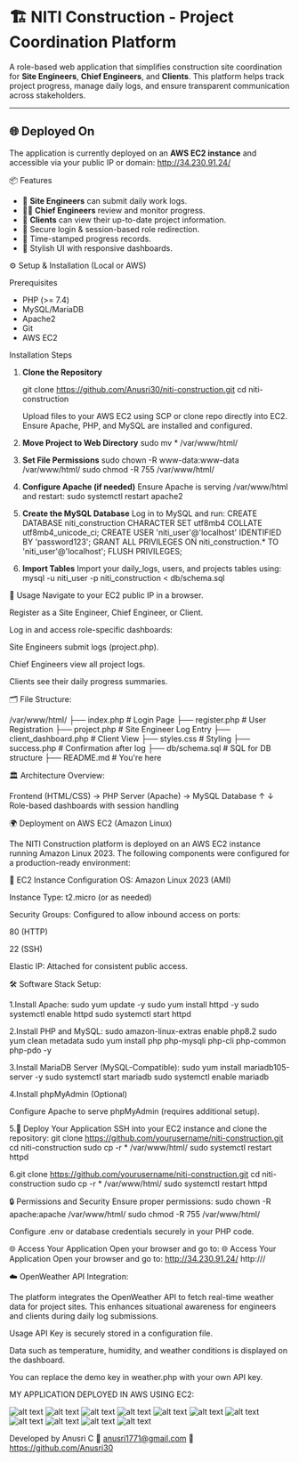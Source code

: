 # 🏗️ NITI Construction - Project Coordination Platform

A role-based web application that simplifies construction site coordination for **Site Engineers**, **Chief Engineers**, and **Clients**. This platform helps track project progress, manage daily logs, and ensure transparent communication across stakeholders.

---

## 🌐 Deployed On

The application is currently deployed on an **AWS EC2 instance** and accessible via your public IP or domain:
http://34.230.91.24/

📦 Features

- 🧱 **Site Engineers** can submit daily work logs.
- 🧑‍💼 **Chief Engineers** review and monitor progress.
- 👷 **Clients** can view their up-to-date project information.
- 🔐 Secure login & session-based role redirection.
- 📅 Time-stamped progress records.
- 🎨 Stylish UI with responsive dashboards.

⚙️ Setup & Installation (Local or AWS)

Prerequisites

- PHP (>= 7.4)
- MySQL/MariaDB
- Apache2
- Git
- AWS EC2 

Installation Steps

1. **Clone the Repository**

   git clone https://github.com/Anusri30/niti-construction.git
   cd niti-construction

   Upload files to your AWS EC2 using SCP or clone repo directly into EC2.
   Ensure Apache, PHP, and MySQL are installed and configured.

2. **Move Project to Web Directory**
   sudo mv * /var/www/html/

3. **Set File Permissions**
   sudo chown -R www-data:www-data /var/www/html/
   sudo chmod -R 755 /var/www/html/

4. **Configure Apache (if needed)**
   Ensure Apache is serving /var/www/html and restart:
   sudo systemctl restart apache2

5. **Create the MySQL Database**
   Log in to MySQL and run:
   CREATE DATABASE niti_construction CHARACTER SET utf8mb4 COLLATE utf8mb4_unicode_ci;
   CREATE USER 'niti_user'@'localhost' IDENTIFIED BY 'password123';
   GRANT ALL PRIVILEGES ON niti_construction.* TO 'niti_user'@'localhost';
   FLUSH PRIVILEGES;
   
6. **Import Tables**
    Import your daily_logs, users, and projects tables using:
    mysql -u niti_user -p niti_construction < db/schema.sql


🧪 Usage
Navigate to your EC2 public IP in a browser.

Register as a Site Engineer, Chief Engineer, or Client.

Log in and access role-specific dashboards:

Site Engineers submit logs (project.php).

Chief Engineers view all project logs.

Clients see their daily progress summaries.

🗂️ File Structure:

/var/www/html/
├── index.php              # Login Page
├── register.php           # User Registration
├── project.php            # Site Engineer Log Entry
├── client_dashboard.php   # Client View
├── styles.css             # Styling
├── success.php            # Confirmation after log
├── db/schema.sql          # SQL for DB structure
├── README.md              # You're here


🏛️ Architecture Overview:

Frontend (HTML/CSS) → PHP Server (Apache) → MySQL Database
           ↑                          ↓
         Role-based dashboards with session handling

🌍 Deployment on AWS EC2 (Amazon Linux)

The NITI Construction platform is deployed on an AWS EC2 instance running Amazon Linux 2023. The following components were configured for a production-ready environment:

🔧 EC2 Instance Configuration
OS: Amazon Linux 2023 (AMI)

Instance Type: t2.micro (or as needed)

Security Groups: Configured to allow inbound access on ports:

80 (HTTP)

22 (SSH)

Elastic IP: Attached for consistent public access.

🛠️ Software Stack Setup:
 
 1.Install Apache:
 sudo yum update -y
 sudo yum install httpd -y
 sudo systemctl enable httpd
 sudo systemctl start httpd

2.Install PHP and MySQL:
 sudo amazon-linux-extras enable php8.2
 sudo yum clean metadata
 sudo yum install php php-mysqli php-cli php-common php-pdo -y

3.Install MariaDB Server (MySQL-Compatible):
 sudo yum install mariadb105-server -y
 sudo systemctl start mariadb
 sudo systemctl enable mariadb

4.Install phpMyAdmin (Optional)

Configure Apache to serve phpMyAdmin (requires additional setup).

5.📂 Deploy Your Application
SSH into your EC2 instance and clone the repository:
 git clone https://github.com/yourusername/niti-construction.git
 cd niti-construction 
 sudo cp -r * /var/www/html/
 sudo systemctl restart httpd

6.git clone https://github.com/yourusername/niti-construction.git
 cd niti-construction
 sudo cp -r * /var/www/html/
 sudo systemctl restart httpd

🔒 Permissions and Security
Ensure proper permissions:
sudo chown -R apache:apache /var/www/html/
sudo chmod -R 755 /var/www/html/

Configure .env or database credentials securely in your PHP code.

🌐 Access Your Application
Open your browser and go to:
🌐 Access Your Application
Open your browser and go to:
http://34.230.91.24/
http://<your-ec2-public-ip>/

☁️ OpenWeather API Integration:

The platform integrates the OpenWeather API to fetch real-time weather data for project sites. This enhances situational awareness for engineers and clients during daily log submissions.

Usage
API Key is securely stored in a configuration file.

Data such as temperature, humidity, and weather conditions is displayed on the dashboard.

You can replace the demo key in weather.php with your own API key.

MY APPLICATION DEPLOYED IN AWS USING EC2:


![alt text](<login page.png>)
![alt text](dashboard.png)
![alt text](<Daily coordinatio log.png>)
![alt text](<success page.png>)
![alt text](about.png)
![alt text](backendAWS.png)
![alt text](usersDB.png)
![alt text](Database.png)
![alt text](chiefengineer.png)
![alt text](client.png)
![alt text](client_graph.png)

Developed by Anusri C
📧 anusri1771@gmail.com
🔗 https://github.com/Anusri30
